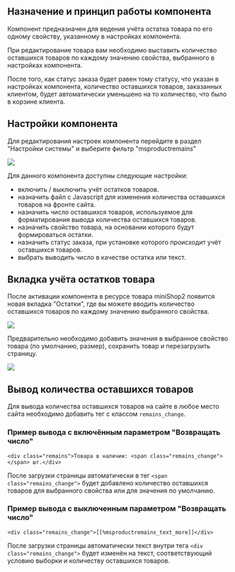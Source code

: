 ## Назначение и принцип работы компонента

Компонент предназначен для ведения учёта остатка товара по его одному свойству, указанному в настройках компонента.

При редактирование товара вам необходимо выставить количество оставшихся товаров по каждому значению свойства, выбранного в настройках компонента.

После того, как статус заказа будет равен тому статусу, что указан в настройках компонента, количество оставшихся товаров, заказанных клиентом, будет автоматически уменьшено на то количество, что было в корзине клиента.

## Настройки компонента

Для редактирования настроек компонента перейдите в раздел "Настройки системы" и выберите фильтр "msproductremains"

[![](https://file.modx.pro/files/a/1/2/a129f972f91fa842cd924084d0e1cf48s.jpg)](https://file.modx.pro/files/a/1/2/a129f972f91fa842cd924084d0e1cf48.png)

Для данного компонента доступны следующие настройки:
* включить / выключить учёт остатков товаров.
* назначить файл c Javascript для изменения количества оставшихся товаров на фронте сайта.
* назначить число оставшихся товаров, используемое для форматирования вывода количества оставшихся товаров.
* назначить свойство товара, на основании которого будут формироваться остатки.
* назначить статус заказа, при установке которого происходит учёт оставшихся товаров.
* выбрать выводить число в качестве остатка или текст.

## Вкладка учёта остатков товара

После активации компонента в ресурсе товара miniShop2 появится новая вкладка "Остатки", где вы можете вводить количество оставшихся товаров по каждому значению выбранного свойства.

[![](https://file.modx.pro/files/c/9/7/c97dd12ae93c083eb727216077ef18c7s.jpg)](https://file.modx.pro/files/c/9/7/c97dd12ae93c083eb727216077ef18c7.png)

Предварительно необходимо добавить значения в выбранное свойство товара (по умолчанию, размер), сохранить товар и перезагрузить страницу.

[![](https://file.modx.pro/files/c/5/b/c5bc8a3bedf975f6e386bb68d9b4d763s.jpg)](https://file.modx.pro/files/c/5/b/c5bc8a3bedf975f6e386bb68d9b4d763.png)

## Вывод количества оставшихся товаров
Для вывода количества оставшихся товаров на сайте в любое место сайта необходимо добавить тег с классом `remains_change`.

### Пример вывода с включённым параметром "Возвращать число"
```
<div class="remains">Товара в наличии: <span class="remains_change"></span> шт.</div>
```
После загрузки страницы автоматически в тег `<span class="remains_change">` будет добавлено количество оставшихся товаров для выбранного свойства или для значения по умолчанию.

### Пример вывода с выключенным параметром "Возвращать число"
```
<div class="remains_change">[[%msproductremains_text_more]]</div>
```
После загрузки страницы автоматически текст внутри тега `<div class="remains_change">` будет изменён на текст, соответствующий условию выборки и количеству оставшихся товаров.